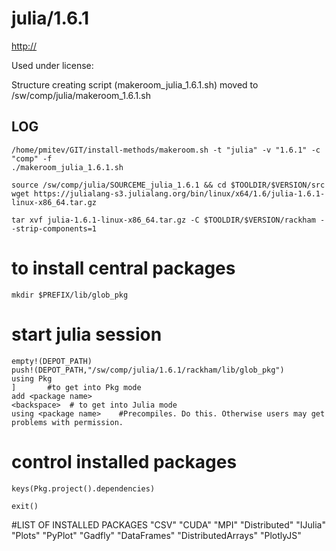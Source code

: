 julia/1.6.1
========================

<http://>

Used under license:



Structure creating script (makeroom_julia_1.6.1.sh) moved to /sw/comp/julia/makeroom_1.6.1.sh

LOG
---

    /home/pmitev/GIT/install-methods/makeroom.sh -t "julia" -v "1.6.1" -c "comp" -f
    ./makeroom_julia_1.6.1.sh

    source /sw/comp/julia/SOURCEME_julia_1.6.1 && cd $TOOLDIR/$VERSION/src
    wget https://julialang-s3.julialang.org/bin/linux/x64/1.6/julia-1.6.1-linux-x86_64.tar.gz

    tar xvf julia-1.6.1-linux-x86_64.tar.gz -C $TOOLDIR/$VERSION/rackham --strip-components=1
   

# to install central packages
    mkdir $PREFIX/lib/glob_pkg
#    start julia session
    
    empty!(DEPOT_PATH)
    push!(DEPOT_PATH,"/sw/comp/julia/1.6.1/rackham/lib/glob_pkg") 
    using Pkg
    ]		#to get into Pkg mode
    add <package name>
    <backspace>  # to get into Julia mode
    using <package name>    #Precompiles. Do this. Otherwise users may get problems with permission.
#    control installed packages
    keys(Pkg.project().dependencies)

    exit()

#LIST OF INSTALLED PACKAGES
  "CSV"
  "CUDA"
  "MPI"
  "Distributed"
  "IJulia"
  "Plots"
  "PyPlot"
  "Gadfly"
  "DataFrames"
  "DistributedArrays"
  "PlotlyJS"


